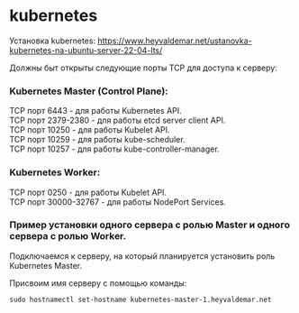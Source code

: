# kubernetes

Установка kubernetes: https://www.heyvaldemar.net/ustanovka-kubernetes-na-ubuntu-server-22-04-lts/

Должны быт открыты следующие порты TCP для доступа к серверу:

### Kubernetes Master (Control Plane):

TCP порт 6443 - для работы Kubernetes API.  
TCP порт 2379-2380 - для работы etcd server client API.  
TCP порт 10250 - для работы Kubelet API.  
TCP порт 10259 - для работы kube-scheduler.  
TCP порт 10257 - для работы kube-controller-manager.  

### Kubernetes Worker:  

TCP порт 0250 - для работы Kubelet API.  
TCP порт 30000-32767 - для работы NodePort Services.  

### Пример установки одного сервера с ролью Master и одного сервера с ролью Worker.  

Подключаемся к серверу, на который планируется установить роль Kubernetes Master.

Присвоим имя серверу с помощью команды:

```
sudo hostnamectl set-hostname kubernetes-master-1.heyvaldemar.net
```
